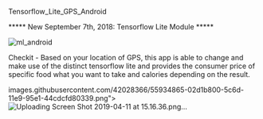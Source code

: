 Tensorflow_Lite_GPS_Android

***** New September 7th, 2018: Tensorflow Lite Module *****

![ml_android](https://user-images.githubusercontent.com/42028366/55934251-f0567f00-5c6a-11e9-9e82-b0632377a42b.png)


Checkit - Based on your location of GPS, this app is able to change and make use of the distinct tensorflow lite and provides the consumer price of specific food what you want to take and calories depending on the result.


images.githubusercontent.com/42028366/55934865-02d1b800-5c6d-11e9-95e1-44cdcfd80339.png">
![Uploading Screen Shot 2019-04-11 at 15.16.36.png…]()

